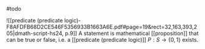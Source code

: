 #todo 

![[predicate (predicate logic)-F8AFDFB68D2CE546F5356933B1663A6E.pdf#page=19&rect=32,163,393,205|dmath-script-hs24, p.9]]
A statement is mathematical [[proposition]] that can be true or false, i.e. a [[predicate (predicate logic)]] $P:S\to\{0,1\}$ exists.




